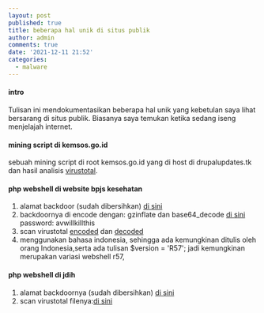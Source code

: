```yaml
---
layout: post
published: true
title: beberapa hal unik di situs publik
author: admin
comments: true
date: '2021-12-11 21:52'
categories:
  - malware
---
```

#### intro

Tulisan ini mendokumentasikan beberapa hal unik yang kebetulan saya lihat bersarang di situs publik. Biasanya saya temukan ketika sedang iseng menjelajah internet.
<!--more-->
#### mining script di kemsos.go.id
<!--tanggal lapor: 18/09/2018-->

sebuah mining script di root kemsos.go.id yang di host di drupalupdates.tk dan hasil analisis [virustotal](https://www.virustotal.com/gui/url/329bf5da32eab152c3d09fde888de95a522e47366357ad08acd15fd2a1614f74/detection).

#### php webshell di website bpjs kesehatan
<!--tanggal lapor: 08/02/2019-->
1. alamat backdoor (sudah dibersihkan) [di sini](https://www.bpjs-kesehatan.go.id/bpjs/dmdocuments/1ee3b84cd9e26741c72ea52a93ebd7c1.doc)
2. backdoornya di encode dengan: gzinflate dan base64_decode
[di sini](/scripts/bpjs/avwillkillthis.7z) password: avwillkillthis
3. scan virustotal
[encoded](https://www.virustotal.com/en/file/b903fa1822ce9e817c024af675cfd9ce861b9abf6a2935f60dbaf8f0ca4551f2/analysis/1549635991/)
dan [decoded](https://www.virustotal.com/en/file/df1f419d1fda2c606a2782e091a8439623f4920b6728be12a15090c6648e5bf2/analysis/1549636052/)
4. menggunakan bahasa indonesia, sehingga ada kemungkinan ditulis oleh orang Indonesia,serta ada tulisan  $version = 'R57'; jadi kemungkinan merupakan variasi webshell r57,

#### php webshell di jdih
<!--tanggal lapor: 08/02/2019-->
1. alamat backdoornya (sudah dibersihkan) [di sini](https://jdih.kpu.go.id/data/foto/admin.php.txt)
2. scan virustotal filenya:[di sini](https://www.virustotal.com/en/filecf88126368ae74075da8d3be02177b13ea768e3f3bab926c0d628abac331cb86/analysis/)

